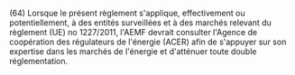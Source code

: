 (64) Lorsque le présent règlement s'applique, effectivement ou potentiellement, à des entités surveillées et à des marchés relevant du règlement (UE) no 1227/2011, l'AEMF devrait consulter l'Agence de coopération des régulateurs de l'énergie (ACER) afin de s'appuyer sur son expertise dans les marchés de l'énergie et d'atténuer toute double réglementation.